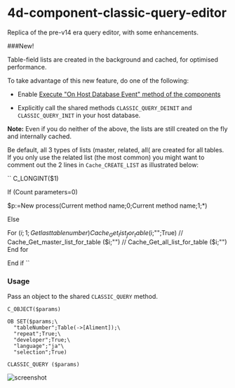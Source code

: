 # 4d-component-classic-query-editor
Replica of the pre-v14 era query editor, with some enhancements.

###New!

Table-field lists are created in the background and cached, for optimised performance.

To take advantage of this new feature, do one of the following:

* Enable [Execute "On Host Database Event" method of the components](http://doc.4d.com/4Dv15/4D/15.3/Security-page.300-3162580.en.html)

* Explicitly call the shared methods ``CLASSIC_QUERY_DEINIT`` and ``CLASSIC_QUERY_INIT`` in your host database.

**Note:** Even if you do neither of the above, the lists are still created on the fly and internally cached. 

Be default, all 3 types of lists (master, related, all( are created for all tables. If you only use the related list (the most common) you might want to comment out the 2 lines in ``Cache_CREATE_LIST`` as illustrated below:

``
C_LONGINT($1)

If (Count parameters=0)

  $p:=New process(Current method name;0;Current method name;1;*)

Else 

  For ($i;1;Get last table number)
    Cache_Get_list_for_table ($i;"";True)
    // Cache_Get_master_list_for_table ($i;"")
    // Cache_Get_all_list_for_table ($i;"")
  End for 

End if 
``

### Usage

Pass an object to the shared ``CLASSIC_QUERY`` method.

```
C_OBJECT($params)

OB SET($params;\
  "tableNumber";Table(->[Aliment]);\
  "repeat";True;\
  "developer";True;\
  "language";"ja"\
  "selection";True)

CLASSIC_QUERY ($params)
```

![screenshot](https://cloud.githubusercontent.com/assets/1725068/16935310/3f302074-4d99-11e6-9b9d-9bf171874cc6.png)
